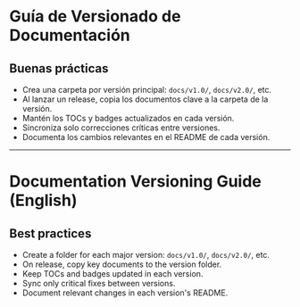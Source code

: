 # Guía de Versionado de Documentación

## Buenas prácticas

- Crea una carpeta por versión principal: `docs/v1.0/`, `docs/v2.0/`, etc.
- Al lanzar un release, copia los documentos clave a la carpeta de la versión.
- Mantén los TOCs y badges actualizados en cada versión.
- Sincroniza solo correcciones críticas entre versiones.
- Documenta los cambios relevantes en el README de cada versión.

---

# Documentation Versioning Guide (English)

## Best practices

- Create a folder for each major version: `docs/v1.0/`, `docs/v2.0/`, etc.
- On release, copy key documents to the version folder.
- Keep TOCs and badges updated in each version.
- Sync only critical fixes between versions.
- Document relevant changes in each version's README.

